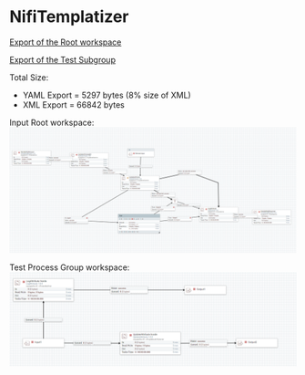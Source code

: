 # NifiTemplatizer

[Export of the Root workspace](https://github.com/profour/NifiTemplatizer/blob/master/examples/simple/root.yaml)

[Export of the Test Subgroup](https://github.com/profour/NifiTemplatizer/blob/master/examples/simple/bbfb5e15-016c-1000-24e9-c7827e34b838.yaml)

Total Size: 
- YAML Export = 5297 bytes (8% size of XML)
- XML  Export = 66842 bytes

Input Root workspace:
![](examples/simple/root.png)

Test Process Group workspace:
![](examples/simple/subprocessgroup.png)
